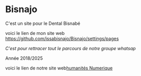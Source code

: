 # Bisnajo
C'est un site pour le Dental Bisnabé

voici le lien de mon site web https://github.com/issabisnajo/Bisnajo/settings/pages

*C'est pour rettracer tout le parcours de notre groupe whatsap*

Année 2018/2025

voici le lien de notre site web[humanités Numerique](https://humanites-numeriques.univ-paris8.fr/)

